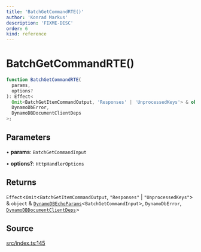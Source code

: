 ```yaml
---
title: 'BatchGetCommandRTE()'
author: 'Konrad Markus'
description: 'FIXME-DESC'
order: 6
kind: reference
---
```


# BatchGetCommandRTE()

```ts
function BatchGetCommandRTE(
  params,
  options?
): Effect<
  Omit<BatchGetItemCommandOutput, 'Responses' | 'UnprocessedKeys'> & object & DynamoDBEchoParams<BatchGetCommandInput>,
  DynamoDbError,
  DynamoDBDocumentClientDeps
>;
```

## Parameters

• **params**: `BatchGetCommandInput`

• **options?**: `HttpHandlerOptions`

## Returns

`Effect`\<`Omit`\<`BatchGetItemCommandOutput`, `"Responses"` \| `"UnprocessedKeys"`\> & `object` & [`DynamoDBEchoParams`](/projects/konkerdev-aws-client-effect-dynamodb/reference/type-aliases/dynamodbechoparams)\<`BatchGetCommandInput`\>, `DynamoDbError`, [`DynamoDBDocumentClientDeps`](/projects/konkerdev-aws-client-effect-dynamodb/reference/type-aliases/dynamodbdocumentclientdeps)\>

## Source

[src/index.ts:145](https://github.com/konkerdotdev/aws-client-effect-dynamodb/blob/61cc23ece48bc14ff19d7990e27b716d0c6ee7ed/src/index.ts#L145)
